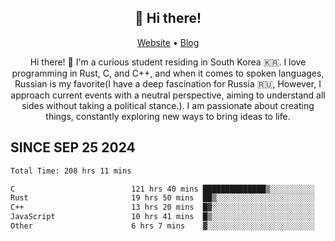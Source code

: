 <h2 align="center">👋 Hi there!</h2>
<p align="center">
  <a href="https://urdekcah.ru">Website</a> •
  <a href="https://urdekcah.blog">Blog</a>
</p>

<p align="center">
  Hi there! 👋 I'm a curious student residing in South Korea 🇰🇷. I love programming in Rust, C, and C++, and when it comes to spoken languages, Russian is my favorite(I have a deep fascination for Russia 🇷🇺, However, I approach current events with a neutral perspective, aiming to understand all sides without taking a political stance.). I am passionate about creating things, constantly exploring new ways to bring ideas to life.
</p>

## SINCE SEP 25 2024
<!--START_SECTION:waka-->

```txt
Total Time: 208 hrs 11 mins

C                          121 hrs 40 mins ██████████████▒░░░░░░░░░░   56.77 %
Rust                       19 hrs 50 mins  ██▒░░░░░░░░░░░░░░░░░░░░░░   09.26 %
C++                        13 hrs 20 mins  █▓░░░░░░░░░░░░░░░░░░░░░░░   06.22 %
JavaScript                 10 hrs 41 mins  █▒░░░░░░░░░░░░░░░░░░░░░░░   04.99 %
Other                      6 hrs 7 mins    ▓░░░░░░░░░░░░░░░░░░░░░░░░   02.86 %
```

<!--END_SECTION:waka-->

<!--
**urdekcah/urdekcah** is a ✨ _special_ ✨ repository because its `README.md` (this file) appears on your GitHub profile.

Here are some ideas to get you started:

- 🔭 I’m currently working on ...
- 🌱 I’m currently learning ...
- 👯 I’m looking to collaborate on ...
- 🤔 I’m looking for help with ...
- 💬 Ask me about ...
- 📫 How to reach me: ...
- 😄 Pronouns: ...
- ⚡ Fun fact: ...
-->
